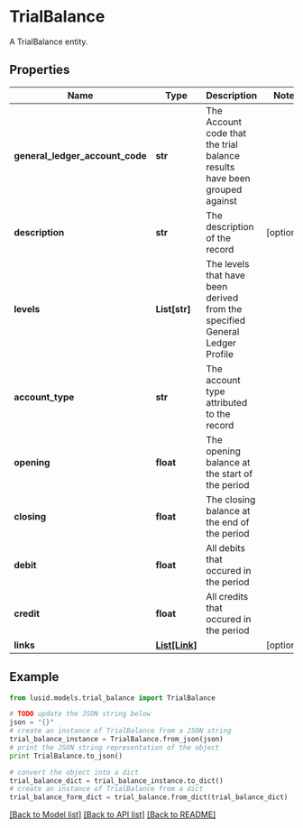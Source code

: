 # TrialBalance

A TrialBalance entity.

## Properties
Name | Type | Description | Notes
------------ | ------------- | ------------- | -------------
**general_ledger_account_code** | **str** | The Account code that the trial balance results have been grouped against | 
**description** | **str** | The description of the record | [optional] 
**levels** | **List[str]** | The levels that have been derived from the specified General Ledger Profile | 
**account_type** | **str** | The account type attributed to the record | 
**opening** | **float** | The opening balance at the start of the period | 
**closing** | **float** | The closing balance at the end of the period | 
**debit** | **float** | All debits that occured in the period | 
**credit** | **float** | All credits that occured in the period | 
**links** | [**List[Link]**](Link.md) |  | [optional] 

## Example

```python
from lusid.models.trial_balance import TrialBalance

# TODO update the JSON string below
json = "{}"
# create an instance of TrialBalance from a JSON string
trial_balance_instance = TrialBalance.from_json(json)
# print the JSON string representation of the object
print TrialBalance.to_json()

# convert the object into a dict
trial_balance_dict = trial_balance_instance.to_dict()
# create an instance of TrialBalance from a dict
trial_balance_form_dict = trial_balance.from_dict(trial_balance_dict)
```
[[Back to Model list]](../README.md#documentation-for-models) [[Back to API list]](../README.md#documentation-for-api-endpoints) [[Back to README]](../README.md)


